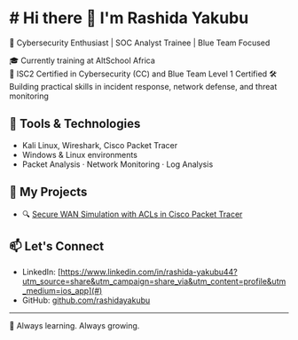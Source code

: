 # # Hi there 👋 I'm Rashida Yakubu

🔐 Cybersecurity Enthusiast | SOC Analyst Trainee | Blue Team Focused  

🎓 Currently training at AltSchool Africa   
📜 ISC2 Certified in Cybersecurity (CC)  and Blue Team Level 1 Certified
🛠️ Building practical skills in incident response, network defense, and threat monitoring  

## 🧰 Tools & Technologies
- Kali Linux, Wireshark, Cisco Packet Tracer   
- Windows & Linux environments  
- Packet Analysis · Network Monitoring · Log Analysis  

## 📁 My Projects
- 🔍 [Secure WAN Simulation with ACLs in Cisco Packet Tracer](#) 

## 📫 Let's Connect
- LinkedIn: [https://www.linkedin.com/in/rashida-yakubu44?utm_source=share&utm_campaign=share_via&utm_content=profile&utm_medium=ios_app](#)
- GitHub: [github.com/rashidayakubu](https://github.com/rashidayakubu)

---
🌱 Always learning. Always growing.
